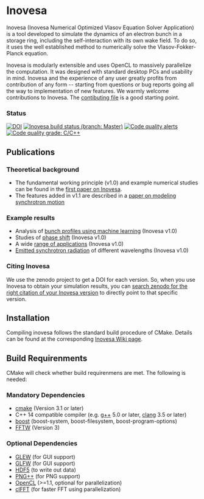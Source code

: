 Inovesa
=======

Inovesa (Inovesa Numerical Optimized Vlasov Equation Solver Application) is
a tool developed to simulate the dynamics of an electron bunch in a storage
ring, including the self-interaction with its own wake field.
To do so, it  uses the well established method to numerically solve the
Vlasov-Fokker-Planck equation.

Inovesa is modularly extensible and uses OpenCL to massively parallelize the
computation. It was designed with standard desktop PCs and usability in mind.
Inovesa and the experience of any user greatly profits from contribution of
any form -- starting from questions or bug reports going all the way to
implementation of new features. We warmly welcome contributions to Inovesa.
The [contibuting file](CONTRIBUTING.md) is a good starting point.

### Status



[![DOI](https://zenodo.org/badge/73905339.svg)](https://zenodo.org/badge/latestdoi/73905339)
[![Inovesa build status (branch: Master)](https://travis-ci.org/Inovesa/Inovesa.svg?branch=master)](https://travis-ci.org/Inovesa/Inovesa/branches)
[![Code quality alerts](https://img.shields.io/lgtm/alerts/g/Inovesa/Inovesa.svg?logo=lgtm&logoWidth=18)](https://lgtm.com/projects/g/Inovesa/Inovesa/alerts/)
[![Code quality grade: C/C++](https://img.shields.io/lgtm/grade/cpp/g/Inovesa/Inovesa.svg?logo=lgtm&logoWidth=18)](https://lgtm.com/projects/g/Inovesa/Inovesa/context:cpp)

Publications
------------

### Theoretical background

* The fundamental working principle (v1.0) and example numerical studies can be found in the [first paper on Inovesa][1].
* The features added in v1.1 are described in a [paper on modeling synchrotron motion][2]


### Example results

* Analysis of [bunch profiles using machine learning][3] (Inovesa v1.0)
* Studies of [phase shift][4] (Inovesa v1.0)
* A wide [range of applications][5] (Inovesa v1.0)
* [Emitted synchrotron radiation][6] of different wavelengths (Inovesa v1.0)


### Citing Inovesa

We use the zenodo project to get a DOI for each version. So, when you use
Inovesa to obtain your simulation results, you can
[search zenodo for the right citation of your Inovesa version](https://zenodo.org/search?page=1&size=20&q=conceptrecid:597356&all_versions&sort=-version)
to directly point to that specific version.



[1]: https://journals.aps.org/prab/abstract/10.1103/PhysRevAccelBeams.20.030704 "Parallelized Vlasov-Fokker-Planck solver for desktop personal computers"

[2]: http://iopscience.iop.org/article/10.1088/1742-6596/1067/6/062025/meta "Elaborated Modeling of Synchrotron Motion in Vlasov-Fokker-Planck Solvers"

[3]: https://doi.org/10.18429/JACoW-IPAC2018-THPAK030 "Studies of Longitudinal Dynamics in the Micro-Bunching Instability Using Machine Learning"

[4]: https://doi.org/10.18429/JACoW-IPAC2018-WEPAL028 "Study of the Influence of the CSR Impedance on the Synchronous Phase Shift at KARA"

[5]: https://doi.org/10.5445/ir/1000084466 "Simulation and measurement of the dynamics of ultra-short electron bunch profiles for the generation of coherent THz radiation"

[6]: https://arxiv.org/abs/1710.09568 "Continuous bunch-by-bunch spectroscopic investigation of the micro-bunching instability"



Installation
------------

Compiling inovesa follows the standard build procedure of CMake.
Details can be found at the corresponding [Inovesa Wiki page](https://github.com/Inovesa/Inovesa/wiki/Installation).

Build Requirenments
-------------------

CMake will check whether build requirenmens are met.
The following is needed:

### Mandatory Dependencies
* [cmake](https://cmake.org/) (Version 3.1 or later)
* C++ 14 compatible compiler (e.g. [g++](https://gcc.gnu.org/) 5.0 or later, [clang](http://clang.llvm.org/) 3.5 or later)
* [boost](http://www.boost.org/) (boost-system, boost-filesystem, boost-program-options)
* [FFTW](http://fftw.org/) (Version 3)

### Optional Dependencies
* [GLEW](https://www.opengl.org/sdk/libs/GLEW/) (for GUI support)
* [GLFW](http://www.glfw.org/) (for GUI support)
* [HDF5](https://www.hdfgroup.org/downloads/hdf5/) (to write out data)
* [PNG++](http://www.nongnu.org/pngpp/) (for PNG support)
* [OpenCL](https://www.khronos.org/opencl/) (>=1.1, optional for parallelization)
* [clFFT](https://github.com/clMathLibraries/clFFT) (for faster FFT using parallelization)

